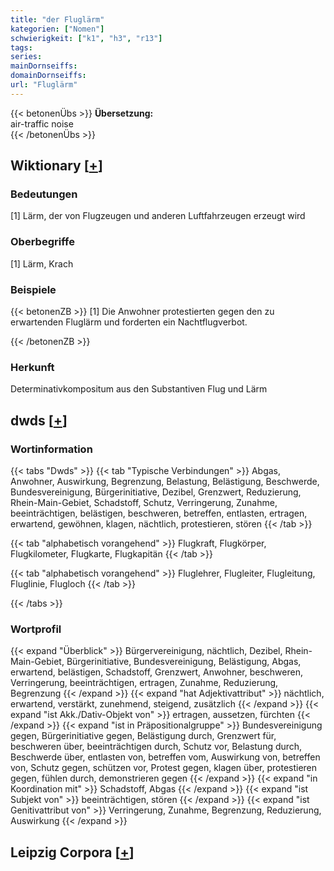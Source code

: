 ```yaml
---
title: "der Fluglärm"
kategorien: ["Nomen"]
schwierigkeit: ["k1", "h3", "r13"]
tags:
series:
mainDornseiffs:
domainDornseiffs:
url: "Fluglärm"
---
```


{{< betonenÜbs >}}
**Übersetzung:**  
air-traffic noise  
{{< /betonenÜbs >}}

## Wiktionary [[+](https://de.wiktionary.org/wiki/Fluglärm)]

### Bedeutungen
[1] Lärm, der von Flugzeugen und anderen Luftfahrzeugen erzeugt wird  

### Oberbegriffe
[1] Lärm, Krach  

### Beispiele
{{< betonenZB >}}
[1] Die Anwohner protestierten gegen den zu erwartenden Fluglärm und forderten ein Nachtflugverbot.  

{{< /betonenZB >}}
### Herkunft
Determinativkompositum aus den Substantiven Flug und Lärm  



## dwds [[+](https://www.dwds.de/wb/Fluglärm)]

### Wortinformation
{{< tabs "Dwds" >}}
{{< tab "Typische Verbindungen" >}}
Abgas, Anwohner, Auswirkung, Begrenzung, Belastung, Belästigung, Beschwerde, Bundesvereinigung, Bürgerinitiative, Dezibel, Grenzwert, Reduzierung, Rhein-Main-Gebiet, Schadstoff, Schutz, Verringerung, Zunahme, beeinträchtigen, belästigen, beschweren, betreffen, entlasten, ertragen, erwartend, gewöhnen, klagen, nächtlich, protestieren, stören
{{< /tab >}}

{{< tab "alphabetisch vorangehend" >}}
Flugkraft, Flugkörper, Flugkilometer, Flugkarte, Flugkapitän
{{< /tab >}}

{{< tab "alphabetisch vorangehend" >}}
Fluglehrer, Flugleiter, Flugleitung, Fluglinie, Flugloch
{{< /tab >}}

{{< /tabs >}}

### Wortprofil
{{< expand "Überblick" >}} Bürgervereinigung, nächtlich, Dezibel, Rhein-Main-Gebiet, Bürgerinitiative, Bundesvereinigung, Belästigung, Abgas, erwartend, belästigen, Schadstoff, Grenzwert, Anwohner, beschweren, Verringerung, beeinträchtigen, ertragen, Zunahme, Reduzierung, Begrenzung {{< /expand >}}
{{< expand "hat Adjektivattribut" >}} nächtlich, erwartend, verstärkt, zunehmend, steigend, zusätzlich {{< /expand >}}
{{< expand "ist Akk./Dativ-Objekt von" >}} ertragen, aussetzen, fürchten {{< /expand >}}
{{< expand "ist in Präpositionalgruppe" >}} Bundesvereinigung gegen, Bürgerinitiative gegen, Belästigung durch, Grenzwert für, beschweren über, beeinträchtigen durch, Schutz vor, Belastung durch, Beschwerde über, entlasten von, betreffen vom, Auswirkung von, betreffen von, Schutz gegen, schützen vor, Protest gegen, klagen über, protestieren gegen, fühlen durch, demonstrieren gegen {{< /expand >}}
{{< expand "in Koordination mit" >}} Schadstoff, Abgas {{< /expand >}}
{{< expand "ist Subjekt von" >}} beeinträchtigen, stören {{< /expand >}}
{{< expand "ist Genitivattribut von" >}} Verringerung, Zunahme, Begrenzung, Reduzierung, Auswirkung {{< /expand >}}

## Leipzig Corpora [[+](https://corpora.uni-leipzig.de/en/res?word=Fluglärm&corpusId=deu_newscrawl-public_2018)]

